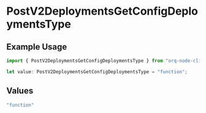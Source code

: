 # PostV2DeploymentsGetConfigDeploymentsType

## Example Usage

```typescript
import { PostV2DeploymentsGetConfigDeploymentsType } from "orq-node-client/models/operations";

let value: PostV2DeploymentsGetConfigDeploymentsType = "function";
```

## Values

```typescript
"function"
```